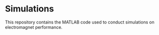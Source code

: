 # Simulations
This repository contains the MATLAB code used to conduct simulations on electromagnet performance.
